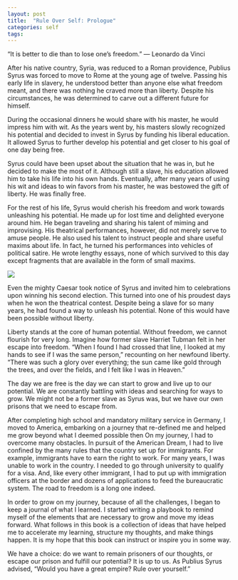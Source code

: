 ```yaml
---
layout: post
title:  "Rule Over Self: Prologue"
categories: self
tags: 
---
```


“It is better to die than to lose one’s freedom.”
— Leonardo da Vinci

After his native country, Syria, was reduced to a Roman providence, Publius Syrus was forced to move to Rome at the young age of twelve. Passing his early life in slavery, he understood better than anyone else what freedom meant, and there was nothing he craved more than liberty. Despite his circumstances, he was determined to carve out a different future for himself.

During the occasional dinners he would share with his master, he would impress him with wit. As the years went by, his masters slowly recognized his potential and decided to invest in Syrus by funding his liberal education. It allowed Syrus to further develop his potential and get closer to his goal of one day being free.

Syrus could have been upset about the situation that he was in, but he decided to make the most of it. Although still a slave, his education allowed him to take his life into his own hands. Eventually, after many years of using his wit and ideas to win favors from his master, he was bestowed the gift of liberty. He was finally free.

For the rest of his life, Syrus would cherish his freedom and work towards unleashing his potential. He made up for lost time and delighted everyone around him. He began traveling and sharing his talent of miming and improvising. His theatrical performances, however, did not merely serve to amuse people. He also used his talent to instruct people and share useful maxims about life. In fact, he turned his performances into vehicles of political satire. He wrote lengthy essays, none of which survived to this day except fragments that are available in the form of small maxims.

<img src="http://note.link.com.de/media/prologue.jpg" />

Even the mighty Caesar took notice of Syrus and invited him to celebrations upon winning his second election. This turned into one of his proudest days when he won the theatrical contest. Despite being a slave for so many years, he had found a way to unleash his potential. None of this would have been possible without liberty.

Liberty stands at the core of human potential. Without freedom, we cannot flourish for very long. Imagine how former slave Harriet Tubman felt in her escape into freedom. “When I found I had crossed that line, I looked at my hands to see if I was the same person,” recounting on her newfound liberty. “There was such a glory over everything; the sun came like gold through the trees, and over the fields, and I felt like I was in Heaven.”

The day we are free is the day we can start to grow and live up to our potential. We are constantly battling with ideas and searching for ways to grow. We might not be a former slave as Syrus was, but we have our own prisons that we need to escape from.

After completing high school and mandatory military service in Germany, I moved to America, embarking on a journey that re-defined me and helped me grow beyond what I deemed possible then On my journey, I had to overcome many obstacles. In pursuit of the American Dream, I had to live confined by the many rules that the country set up for immigrants. For example, immigrants have to earn the right to work. For many years, I was unable to work in the country. I needed to go through university to qualify for a visa. And, like every other immigrant, I had to put up with immigration officers at the border and dozens of applications to feed the bureaucratic system. The road to freedom is a long one indeed.

In order to grow on my journey, because of all the challenges, I began to keep a journal of what I learned. I started writing a playbook to remind myself of the elements that are necessary to grow and move my ideas forward. What follows in this book is a collection of ideas that have helped me to accelerate my learning, structure my thoughts, and make things happen. It is my hope that this book can instruct or inspire you in some way.

We have a choice: do we want to remain prisoners of our thoughts, or escape our prison and fulfill our potential? It is up to us. As Publius Syrus advised, “Would you have a great empire? Rule over yourself.”